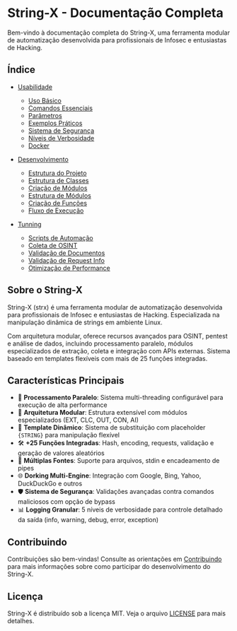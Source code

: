 # String-X - Documentação Completa

Bem-vindo à documentação completa do String-X, uma ferramenta modular de automatização desenvolvida para profissionais de Infosec e entusiastas de Hacking.

## Índice

- [Usabilidade](usabilidade/README.md)
  - [Uso Básico](usabilidade/uso-basico.md)
  - [Comandos Essenciais](usabilidade/comandos-essenciais.md)
  - [Parâmetros](usabilidade/parametros.md)
  - [Exemplos Práticos](usabilidade/exemplos-praticos.md)
  - [Sistema de Segurança](usabilidade/seguranca.md)
  - [Níveis de Verbosidade](usabilidade/verbosidade.md)
  - [Docker](usabilidade/docker.md)

- [Desenvolvimento](dev/README.md)
  - [Estrutura do Projeto](dev/estrutura-projeto.md)
  - [Estrutura de Classes](dev/estrutura-classes.md)
  - [Criação de Módulos](dev/criacao-modulos.md)
  - [Estrutura de Módulos](dev/estrutura-modulos.md)
  - [Criação de Funções](dev/criacao-funcoes.md)
  - [Fluxo de Execução](dev/fluxo-execucao.md)

- [Tunning](tunning/README.md)
  - [Scripts de Automação](tunning/scripts-automacao.md)
  - [Coleta de OSINT](tunning/coleta-osint.md)
  - [Validação de Documentos](tunning/validacao-documentos.md)
  - [Validação de Request Info](tunning/validacao-request-info.md)
  - [Otimização de Performance](tunning/otimizacao-performance.md)

## Sobre o String-X

String-X (strx) é uma ferramenta modular de automatização desenvolvida para profissionais de Infosec e entusiastas de Hacking. Especializada na manipulação dinâmica de strings em ambiente Linux.

Com arquitetura modular, oferece recursos avançados para OSINT, pentest e análise de dados, incluindo processamento paralelo, módulos especializados de extração, coleta e integração com APIs externas. Sistema baseado em templates flexíveis com mais de 25 funções integradas.

## Características Principais

- 🚀 **Processamento Paralelo**: Sistema multi-threading configurável para execução de alta performance
- 🧩 **Arquitetura Modular**: Estrutura extensível com módulos especializados (EXT, CLC, OUT, CON, AI)
- 🔄 **Template Dinâmico**: Sistema de substituição com placeholder `{STRING}` para manipulação flexível
- 🛠️ **+25 Funções Integradas**: Hash, encoding, requests, validação e geração de valores aleatórios
- 📁 **Múltiplas Fontes**: Suporte para arquivos, stdin e encadeamento de pipes
- 🌐 **Dorking Multi-Engine**: Integração com Google, Bing, Yahoo, DuckDuckGo e outros
- 🛡️ **Sistema de Segurança**: Validações avançadas contra comandos maliciosos com opção de bypass
- 📊 **Logging Granular**: 5 níveis de verbosidade para controle detalhado da saída (info, warning, debug, error, exception)

## Contribuindo

Contribuições são bem-vindas! Consulte as orientações em [Contribuindo](contributing.md) para mais informações sobre como participar do desenvolvimento do String-X.

## Licença

String-X é distribuído sob a licença MIT. Veja o arquivo [LICENSE](../LICENSE) para mais detalhes.
